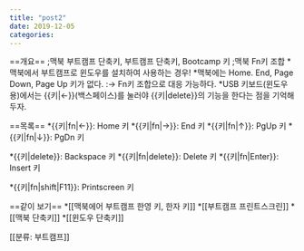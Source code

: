 ```yaml
---
title: "post2"
date: 2019-12-05
categories: 
---
```

==개요==
;맥북 부트캠프 단축키, 부트캠프 단축키, Bootcamp 키
;맥북 Fn키 조합
*맥북에서 부트캠프로 윈도우를 설치하여 사용하는 경우!
*맥북에는 Home. End, Page Down, Page Up 키가 없다. 
:→ Fn키 조합으로 대응 가능하다.
*USB 키보드(윈도우용)에서는 {{키|←}}(백스페이스)를 눌러야 {{키|delete}}의 기능을 한다는 점을 기억해두자.

==목록==
*{{키|fn|←}}: Home 키
*{{키|fn|→}}: End 키 
*{{키|fn|↑}}: PgUp 키 
*{{키|fn|↓}}: PgDn 키 

*{{키|delete}}: Backspace 키
*{{키|fn|delete}}: Delete 키
*{{키|fn|Enter}}: Insert 키

*{{키|fn|shift|F11}}: Printscreen 키

==같이 보기==
*[[맥북에어 부트캠프 한영 키, 한자 키]]
*[[부트캠프 프린트스크린]]
*[[맥북 단축키]]
*[[윈도우 단축키]]

[[분류: 부트캠프]]

